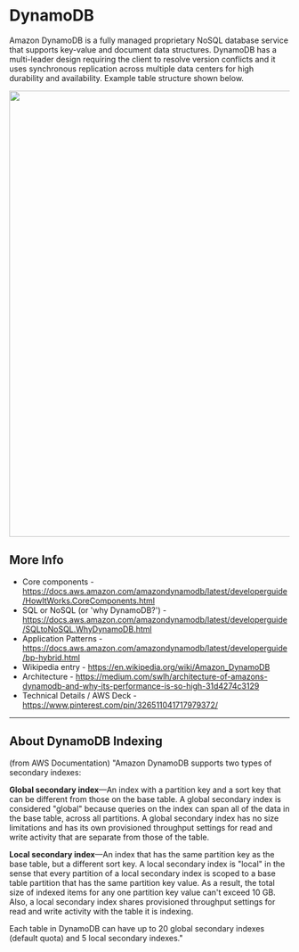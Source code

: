 # DynamoDB

Amazon DynamoDB is a fully managed proprietary NoSQL database service that supports key-value and document data structures. DynamoDB has a multi-leader design requiring the client to resolve version conflicts and it uses synchronous replication across multiple data centers for high durability and availability. Example table structure shown below.

<img src="https://github.com/lynnlangit/Hello-AWS-Data-Services/blob/master/images/dynamodb-tables.png" width=800>

## More Info

- Core components - https://docs.aws.amazon.com/amazondynamodb/latest/developerguide/HowItWorks.CoreComponents.html
- SQL or NoSQL (or 'why DynamoDB?') - https://docs.aws.amazon.com/amazondynamodb/latest/developerguide/SQLtoNoSQL.WhyDynamoDB.html
- Application Patterns - https://docs.aws.amazon.com/amazondynamodb/latest/developerguide/bp-hybrid.html
- Wikipedia entry - https://en.wikipedia.org/wiki/Amazon_DynamoDB
- Architecture - https://medium.com/swlh/architecture-of-amazons-dynamodb-and-why-its-performance-is-so-high-31d4274c3129
- Technical Details / AWS Deck - https://www.pinterest.com/pin/326511041717979372/

---

## About DynamoDB Indexing

(from AWS Documentation)  "Amazon DynamoDB supports two types of secondary indexes:

**Global secondary index**—An index with a partition key and a sort key that can be different from those on the base table. A global secondary index is considered "global" because queries on the index can span all of the data in the base table, across all partitions. A global secondary index has no size limitations and has its own provisioned throughput settings for read and write activity that are separate from those of the table.

**Local secondary index**—An index that has the same partition key as the base table, but a different sort key. A local secondary index is "local" in the sense that every partition of a local secondary index is scoped to a base table partition that has the same partition key value. As a result, the total size of indexed items for any one partition key value can't exceed 10 GB. Also, a local secondary index shares provisioned throughput settings for read and write activity with the table it is indexing.

Each table in DynamoDB can have up to 20 global secondary indexes (default quota) and 5 local secondary indexes."

